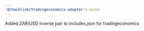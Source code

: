 ```yaml
---
'@chainlink/tradingeconomics-adapter': minor
---
```


Added ZAR/USD inverse pair to includes.json for tradingeconomics
